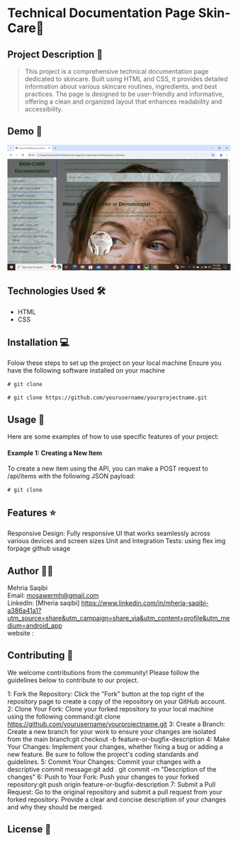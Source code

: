 # Technical Documentation Page Skin-Care🚀

## Project Description 📝

> This project is a comprehensive technical documentation page dedicated to skincare. Built using HTML and CSS, it provides detailed information about various skincare routines, ingredients, and best practices. The page is designed to be user-friendly and informative, offering a clean and organized layout that enhances readability and accessibility.

## Demo 📸
![demo](.//image/img.png.png)
## Technologies Used 🛠️
- HTML
- CSS

## Installation 💻
Folow these steps to set up the project on your local machine 
Ensure you have the following software installed on your machine 

```
# git clone 
```
```
# git clone https://github.com/yourusername/yourprojectname.git
```

## Usage 🎯
Here are some examples of how to use specific features of your project:

#### Example 1: Creating a New Item

To create a new item using the API, you can make a POST request to /api/items with the following JSON payload:
```
# git clone 
```

## Features ⭐

 Responsive Design: Fully responsive UI that works seamlessly across various devices and screen sizes
 Unit and Integration Tests:
 using flex img forpage 
 github usage
 

## Author 👩‍💻
 
 Mehria Saqibi 
 <br>
 Email: mosawermh@gmail.com
 <br>
 LinkedIn: [Mheria saqibi] https://www.linkedin.com/in/mheria-saqibi-a386a41a1?utm_source=share&utm_campaign=share_via&utm_content=profile&utm_medium=android_app
 <br />
 website : 


## Contributing 🤝
We welcome contributions from the community! Please follow the guidelines below to contribute to our project.

1: Fork the Repository: Click the "Fork" button at the top right of the repository page to create a copy of the repository on your GitHub account.
2: Clone Your Fork: Clone your forked repository to your local machine using the following command:git clone https://github.com/yourusername/yourprojectname.git
3: Create a Branch: Create a new branch for your work to ensure your changes are isolated from the main branch:git checkout -b feature-or-bugfix-description
4: Make Your Changes: Implement your changes, whether fixing a bug or adding a new feature. Be sure to follow the project's coding standards and guidelines.
5: Commit Your Changes: Commit your changes with a descriptive commit message:git add .
git commit -m "Description of the changes"
6: Push to Your Fork: Push your changes to your forked repository:git push origin feature-or-bugfix-description
7: Submit a Pull Request: Go to the original repository and submit a pull request from your forked repository. Provide a clear and concise description of your changes and why they should be merged.

## License 📜
